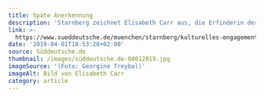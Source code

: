 ```yaml
---
title: Späte Anerkennung
description: 'Starnberg zeichnet Elisabeth Carr aus, die Erfinderin der "KunstRäume".'
link: >-
  https://www.sueddeutsche.de/muenchen/starnberg/kulturelles-engagement-spaete-anerkennung-1.4392333
date: '2019-04-01T18:53:28+02:00'
source: Süddeutsche.de
thumbnail: /images/süddeutsche.de-04012019.jpg
imageSource: '(Foto: Georgine Treybal)'
imageAlt: Bild von Elisabeth Carr
category: article
---
```


